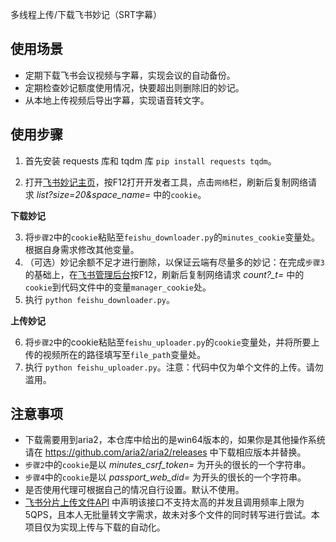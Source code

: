 多线程上传/下载飞书妙记（SRT字幕）

## 使用场景

- 定期下载飞书会议视频与字幕，实现会议的自动备份。
- 定期检查妙记额度使用情况，快要超出则删除旧的妙记。
- 从本地上传视频后导出字幕，实现语音转文字。

## 使用步骤

1. 首先安装 requests 库和 tqdm 库 `pip install requests tqdm`。
  
2. 打开[飞书妙记主页](https://meetings.feishu.cn/minutes/home)，按F12打开开发者工具，点击`网络`栏，刷新后复制网络请求 *list?size=20&space_name=* 中的`cookie`。

**下载妙记**

3. 将`步骤2`中的`cookie`粘贴至`feishu_downloader.py`的`minutes_cookie`变量处。根据自身需求修改其他变量。
4. （可选）妙记余额不足才进行删除，以保证云端有尽量多的妙记：在完成`步骤3`的基础上，在[飞书管理后台](https://home.feishu.cn/admin/index)按F12，刷新后复制网络请求 *count?_t=* 中的`cookie`到代码文件中的变量`manager_cookie`处。
5. 执行 `python feishu_downloader.py`。

**上传妙记**

6. 将`步骤2`中的cookie粘贴至`feishu_uploader.py`的`cookie`变量处，并将所要上传的视频所在的路径填写至`file_path`变量处。
7. 执行 `python feishu_uploader.py`。注意：代码中仅为单个文件的上传。请勿滥用。

## 注意事项

- 下载需要用到aria2，本仓库中给出的是win64版本的，如果你是其他操作系统请在 https://github.com/aria2/aria2/releases 中下载相应版本并替换。
- `步骤2`中的`cookie`是以 *minutes_csrf_token=* 为开头的很长的一个字符串。
- `步骤4`中的`cookie`是以 *passport_web_did=* 为开头的很长的一个字符串。
- 是否使用代理可根据自己的情况自行设置。默认不使用。
- [飞书分片上传文件API](https://open.feishu.cn/document/server-docs/docs/drive-v1/upload/multipart-upload-file-/introduction) 中声明该接口不支持太高的并发且调用频率上限为5QPS，且本人无批量转文字需求，故未对多个文件的同时转写进行尝试。本项目仅为实现上传与下载的自动化。
